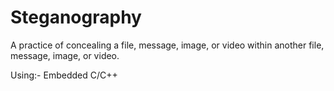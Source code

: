 # Steganography
A practice of concealing a file, message, image,  or video within another file, message, image, or video.

Using:-
Embedded C/C++
